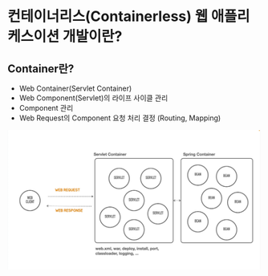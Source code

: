 # 컨테이너리스(Containerless) 웹 애플리케스이션 개발이란?

## Container란?
- Web Container(Servlet Container)
- Web Component(Servlet)의 라이프 사이클 관리 
- Component 관리 
- Web Request의 Component 요청 처리 결정 (Routing, Mapping)

![img.png](img.png)

